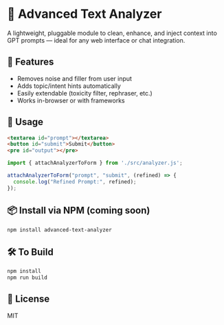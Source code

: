 # 🧠 Advanced Text Analyzer

A lightweight, pluggable module to clean, enhance, and inject context into GPT prompts — ideal for any web interface or chat integration.

## 🔧 Features

- Removes noise and filler from user input
- Adds topic/intent hints automatically
- Easily extendable (toxicity filter, rephraser, etc.)
- Works in-browser or with frameworks

## 🚀 Usage

```html
<textarea id="prompt"></textarea>
<button id="submit">Submit</button>
<pre id="output"></pre>
```

```js
import { attachAnalyzerToForm } from './src/analyzer.js';

attachAnalyzerToForm("prompt", "submit", (refined) => {
  console.log("Refined Prompt:", refined);
});
```

## 📦 Install via NPM (coming soon)

```bash
npm install advanced-text-analyzer
```

## 🛠 To Build

```bash
npm install
npm run build
```

## 📄 License

MIT
